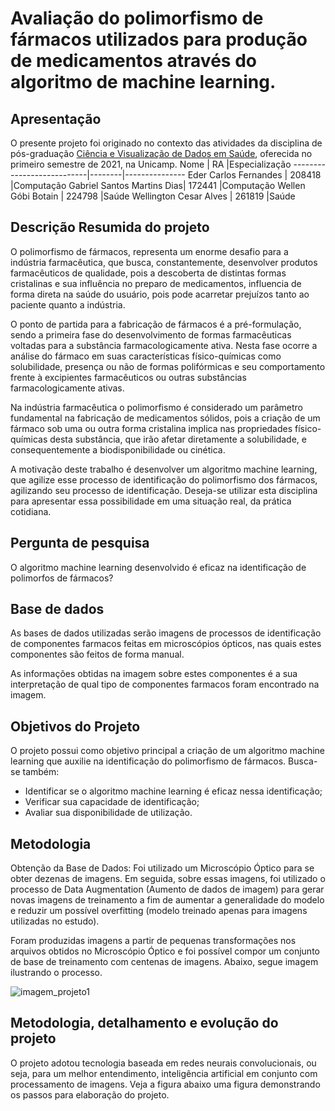 # Avaliação do polimorfismo de fármacos utilizados para produção de medicamentos através do algoritmo de machine learning.
## Apresentação
  O presente projeto foi originado no contexto das atividades da disciplina de pós-graduação [Ciência e Visualização de Dados em Saúde](https://github.com/datasci4health/home), oferecida no primeiro semestre de 2021, na Unicamp.
Nome	                     |   RA	  |Especialização
---------------------------|--------|---------------
Eder Carlos Fernandes	     | 208418	|Computação
Gabriel Santos Martins Dias| 172441	|Computação
Wellen Góbi Botain         | 224798 |Saúde
Wellington Cesar Alves     | 261819 |Saúde

## Descrição Resumida do projeto 

   O polimorfismo de fármacos, representa um enorme desafio para a indústria farmacêutica, que busca, constantemente, desenvolver produtos farmacêuticos de qualidade, pois a descoberta de distintas formas cristalinas e sua influência no preparo de medicamentos, influencia de forma direta na saúde do usuário, pois pode acarretar prejuízos tanto ao paciente quanto a indústria.
  
   O ponto de partida para a fabricação de fármacos é a pré-formulação, sendo a primeira fase do desenvolvimento de formas farmacêuticas voltadas para a substância farmacologicamente ativa. Nesta fase ocorre a análise do fármaco em suas características físico-químicas como solubilidade, presença ou não de formas polifórmicas e seu comportamento frente à excipientes farmacêuticos ou outras substâncias farmacologicamente ativas.
  
   Na indústria farmacêutica o polimorfismo é considerado um parâmetro fundamental na fabricação de medicamentos sólidos, pois a criação de um fármaco sob uma ou outra forma cristalina implica nas propriedades físico-químicas desta substância, que irão afetar diretamente a solubilidade, e consequentemente a biodisponibilidade ou cinética.
  
   A motivação deste trabalho é desenvolver um algoritmo machine learning, que agilize esse processo de identificação do polimorfismo dos fármacos, agilizando seu processo de identificação. Deseja-se utilizar esta disciplina para apresentar essa possibilidade em uma situação real, da prática cotidiana.
## Pergunta de pesquisa

O algoritmo machine learning desenvolvido é eficaz na identificação de polimorfos de fármacos?

## Base de dados 

As bases de dados utilizadas serão imagens de processos de identificação de componentes farmacos feitas em microscópios ópticos, nas quais estes componentes são feitos de forma manual. 

As informações obtidas na imagem sobre estes componentes é a sua interpretação de qual tipo de componentes farmacos foram encontrado na imagem.

## Objetivos do Projeto

O projeto possui como objetivo principal a criação de um algoritmo machine learning que auxilie na identificação do polimorfismo de fármacos. Busca-se também:

* Identificar se o algoritmo machine learning é eficaz nessa identificação;
* Verificar sua capacidade de identificação;
* Avaliar sua disponibilidade de utilização.

## Metodologia 

  Obtenção da Base de Dados: Foi utilizado um Microscópio Óptico para se obter dezenas de imagens. Em seguida, sobre essas imagens, foi utilizado o processo de Data Augmentation (Aumento de dados de imagem) para gerar novas imagens de treinamento a fim de aumentar a generalidade do modelo e reduzir um possível overfitting (modelo treinado apenas para imagens utilizadas no estudo). 
  
  Foram produzidas imagens a partir de pequenas transformações nos arquivos obtidos no Microscópio Óptico e foi possível compor um conjunto de base de treinamento com centenas de imagens. 
Abaixo, segue imagem ilustrando o processo.

![imagem_projeto1](https://user-images.githubusercontent.com/25067632/113519352-fd5c8f00-9561-11eb-9cf8-d5b48720f447.jpg)

## Metodologia, detalhamento e evolução do projeto

O projeto adotou tecnologia baseada em redes neurais convolucionais, ou seja, para um melhor entendimento, inteligência artificial em conjunto com processamento de imagens.
Veja a figura abaixo uma figura demonstrando os passos para elaboração do projeto.







